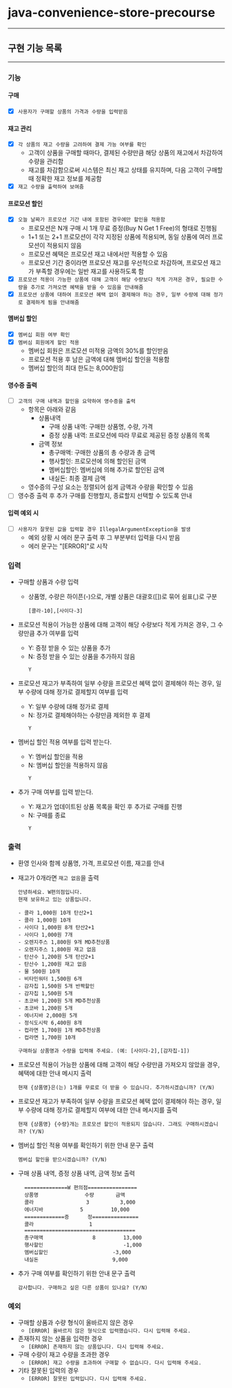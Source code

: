 # java-convenience-store-precourse

---

## 구현 기능 목록

---


### 기능

#### 구매 
- [x] `사용자가 구매할 상품의 가격과 수량을 입력받음`

#### 재고 관리
- [x] `각 상품의 재고 수량을 고려하여 결제 가능 여부를 확인`
  - 고객이 상품을 구매할 때마다, 결제된 수량만큼 해당 상품의 재고에서 차감하여 수량을 관리함
  - 재고를 차감함으로써 시스템은 최신 재고 상태를 유지하며, 다음 고객이 구매할 때 정확한 재고 정보를 제공함
- [x] `재고 수량을 출력하여 보여줌`

#### 프로모션 할인
- [x] `오늘 날짜가 프로모션 기간 내에 포함된 경우에만 할인을 적용함`
  - 프로모션은 N개 구매 시 1개 무료 증정(Buy N Get 1 Free)의 형태로 진행됨
  - 1+1 또는 2+1 프로모션이 각각 지정된 상품에 적용되며, 동일 상품에 여러 프로모션이 적용되지 않음
  - 프로모션 혜택은 프로모션 재고 내에서만 적용할 수 있음
  - 프로모션 기간 중이라면 프로모션 재고를 우선적으로 차감하며, 프로모션 재고가 부족할 경우에는 일반 재고를 사용하도록 함
- [x] `프로모션 적용이 가능한 상품에 대해 고객이 해당 수량보다 적게 가져온 경우, 필요한 수량을 추가로 가져오면 혜택을 받을 수 있음을 안내해줌`
- [x] `프로모션 상품에 대하여 프로모션 혜택 없이 결제해야 하는 경우, 일부 수량에 대해 정가로 결제하게 됨을 안내해줌`

#### 멤버십 할인
- [x] `멤버십 회원 여부 확인`
- [x] `멤버심 회원에게 할인 적용`
  - 멤버십 회원은 프로모션 미적용 금액의 30%를 할인받음
  - 프로모션 적용 후 남은 금액에 대해 멤버십 할인을 적용함
  - 멤버십 할인의 최대 한도는 8,000원임

#### 영수증 출력
- [ ] `고객의 구매 내역과 할인을 요약하여 영수증을 출력`
  - 항목은 아래와 같음
    - 상품내역
      - 구매 상품 내역: 구매한 상품명, 수량, 가격
      - 증정 상품 내역: 프로모션에 따라 무료로 제공된 증정 상품의 목록
    - 금액 정보
      - 총구매액: 구매한 상품의 총 수량과 총 금액
      - 행사할인: 프로모션에 의해 할인된 금액
      - 멤버십할인: 멤버십에 의해 추가로 할인된 금액
      - 내실돈: 최종 결제 금액
  - 영수증의 구성 요소는 정렬되어 쉽게 금액과 수량을 확인할 수 있음
-[ ] 영수증 출력 후 추가 구매를 진행할지, 종료할지 선택할 수 있도록 안내

#### 입력 예외 시
- [ ] `사용자가 잘못된 값을 입력할 경우 IllegalArgumentException을 발생`
  - 예외 상황 시 에러 문구 출력 후 그 부분부터 입력을 다시 받음
  - 에러 문구는 "[ERROR]"로 시작



### 입력

- 구매할 상품과 수량 입력
  - 상품명, 수량은 하이픈(-)으로, 개별 상품은 대괄호([])로 묶어 쉼표(,)로 구분
    ```
    [콜라-10],[사이다-3]
    ```

- 프로모션 적용이 가능한 상품에 대해 고객이 해당 수량보다 적게 가져온 경우, 그 수량만큼 추가 여부를 입력
  - Y: 증정 받을 수 있는 상품을 추가
  - N: 증정 받을 수 있는 상품을 추가하지 않음
    ```
    Y
    ```

- 프로모션 재고가 부족하여 일부 수량을 프로모션 혜택 없이 결제해야 하는 경우, 일부 수량에 대해 정가로 결제할지 여부를 입력
  - Y: 일부 수량에 대해 정가로 결제
  - N: 정가로 결제해야하는 수량만큼 제외한 후 결제
    ```
    Y
    ```

- 멤버십 할인 적용 여부를 입력 받는다.
  - Y: 멤버십 할인을 적용
  - N: 멤버십 할인을 적용하지 않음
    ```
    Y
    ```

- 추가 구매 여부를 입력 받는다.
  - Y: 재고가 업데이트된 상품 목록을 확인 후 추가로 구매를 진행
  - N: 구매를 종료
    ```
    Y
    ```
    

### 출력

- 환영 인사와 함께 상품명, 가격, 프로모션 이름, 재고를 안내
- 재고가 0개라면 `재고 없음`을 출력
  ```
  안녕하세요. W편의점입니다.
  현재 보유하고 있는 상품입니다.
    
  - 콜라 1,000원 10개 탄산2+1
  - 콜라 1,000원 10개
  - 사이다 1,000원 8개 탄산2+1
  - 사이다 1,000원 7개
  - 오렌지주스 1,800원 9개 MD추천상품
  - 오렌지주스 1,800원 재고 없음
  - 탄산수 1,200원 5개 탄산2+1
  - 탄산수 1,200원 재고 없음
  - 물 500원 10개
  - 비타민워터 1,500원 6개
  - 감자칩 1,500원 5개 반짝할인
  - 감자칩 1,500원 5개
  - 초코바 1,200원 5개 MD추천상품
  - 초코바 1,200원 5개
  - 에너지바 2,000원 5개
  - 정식도시락 6,400원 8개
  - 컵라면 1,700원 1개 MD추천상품
  - 컵라면 1,700원 10개
    
  구매하실 상품명과 수량을 입력해 주세요. (예: [사이다-2],[감자칩-1])
   ```

- 프로모션 적용이 가능한 상품에 대해 고객이 해당 수량만큼 가져오지 않았을 경우, 혜택에 대한 안내 메시지 출력
  ```
  현재 {상품명}은(는) 1개를 무료로 더 받을 수 있습니다. 추가하시겠습니까? (Y/N)
  ```

- 프로모션 재고가 부족하여 일부 수량을 프로모션 혜택 없이 결제해야 하는 경우, 일부 수량에 대해 정가로 결제할지 여부에 대한 안내 메시지를 출력
  ```
  현재 {상품명} {수량}개는 프로모션 할인이 적용되지 않습니다. 그래도 구매하시겠습니까? (Y/N)
  ```

- 멤버십 할인 적용 여부를 확인하기 위한 안내 문구 출력
  ```
  멤버십 할인을 받으시겠습니까? (Y/N)
  ```

- 구매 상품 내역, 증정 상품 내역, 금액 정보 출력
  ```
    ==============W 편의점================
    상품명               수량       금액
    콜라                 3 	      3,000
    에너지바 		    5 	      10,000
    =============증	    정===============
    콜라		            1
    ====================================
    총구매액		        8	      13,000
    행사할인			              -1,000
    멤버십할인			          -3,000
    내실돈			               9,000
  ```
  
- 추가 구매 여부를 확인하기 위한 안내 문구 출력 
  ```
  감사합니다. 구매하고 싶은 다른 상품이 있나요? (Y/N)
  ```


### 예외 
- 구매할 상품과 수량 형식이 올바르지 않은 경우
  - `[ERROR] 올바르지 않은 형식으로 입력했습니다. 다시 입력해 주세요.`
- 존재하지 않는 상품을 입력한 경우
  - `[ERROR] 존재하지 않는 상품입니다. 다시 입력해 주세요.`
- 구매 수량이 재고 수량을 초과한 경우
  - `[ERROR] 재고 수량을 초과하여 구매할 수 없습니다. 다시 입력해 주세요.`
- 기타 잘못된 입력의 경우
  - `[ERROR] 잘못된 입력입니다. 다시 입력해 주세요.`

